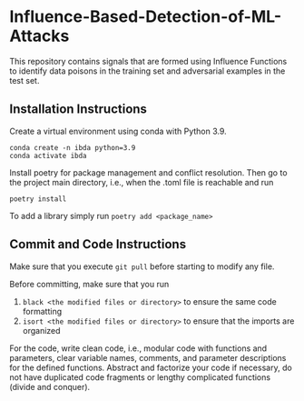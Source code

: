 # Influence-Based-Detection-of-ML-Attacks

This repository contains signals that are formed using Influence Functions to identify data poisons in the training set and adversarial examples in the test set.

## Installation Instructions

Create a virtual environment using conda with Python 3.9.
```
conda create -n ibda python=3.9
conda activate ibda
```
Install poetry for package management and conflict resolution. Then go to the project main directory, i.e., when the .toml file is reachable and run
```
poetry install
```
To add a library simply run `poetry add <package_name>`

## Commit and Code Instructions 

Make sure that you execute `git pull` before starting to modify any file.

Before committing, make sure that you run 
1. `black <the modified files or directory>` to ensure the same code formatting
2. `isort <the modified files or directory>` to ensure that the imports are organized

For the code, write clean code, i.e., modular code with functions and parameters, clear variable names, comments, and parameter descriptions for the defined functions.
Abstract and factorize your code if necessary, do not have duplicated code fragments or lengthy complicated functions (divide and conquer).
